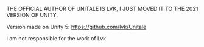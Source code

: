 THE OFFICIAL AUTHOR OF UNITALE IS LVK, I JUST MOVED IT TO THE 2021 VERSION OF UNITY.

Version made on Unity 5: https://github.com/lvk/Unitale

I am not responsible for the work of Lvk.